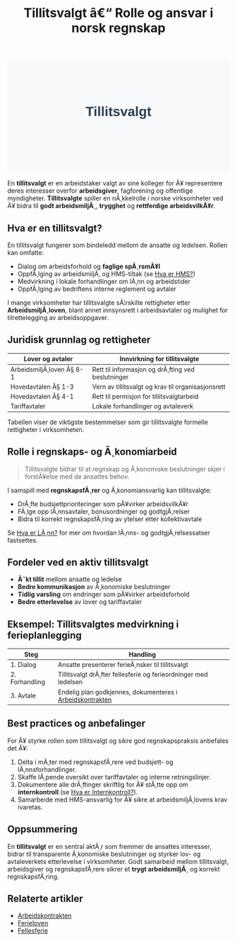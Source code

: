 ﻿---
title: "Tillitsvalgt â€“ Rolle og ansvar i norsk regnskap"
meta_title: "Tillitsvalgt â€“ Rolle og ansvar i norsk regnskap"
meta_description: '![Tillitsvalgt](tillitsvalgt-image.svg)'
slug: tillitsvalgt
type: blog
layout: pages/single
---

![Tillitsvalgt](tillitsvalgt-image.svg)

En **tillitsvalgt** er en arbeidstaker valgt av sine kolleger for Ã¥ representere deres interesser overfor **arbeidsgiver**, fagforening og offentlige myndigheter. **Tillitsvalgte** spiller en nÃ¸kkelrolle i norske virksomheter ved Ã¥ bidra til **godt arbeidsmiljÃ¸**, **trygghet** og **rettferdige arbeidsvilkÃ¥r**.

## Hva er en tillitsvalgt?

En tillitsvalgt fungerer som bindeledd mellom de ansatte og ledelsen. Rollen kan omfatte:

- Dialog om arbeidsforhold og **faglige spÃ¸rsmÃ¥l**
- OppfÃ¸lging av arbeidsmiljÃ¸ og HMS-tiltak (se [Hva er HMS?](/blogs/regnskap/hms "Hva er HMS?"))
- Medvirkning i lokale forhandlinger om lÃ¸nn og arbeidstider
- OppfÃ¸lging av bedriftens interne reglement og avtaler

I mange virksomheter har tillitsvalgte sÃ¦rskilte rettigheter etter **ArbeidsmiljÃ¸loven**, blant annet innsynsrett i arbeidsavtaler og mulighet for tilrettelegging av arbeidsoppgaver.

## Juridisk grunnlag og rettigheter

| Lover og avtaler           | Innvirkning for tillitsvalgte                                 |
|----------------------------|---------------------------------------------------------------|
| ArbeidsmiljÃ¸loven Â§ 8-1    | Rett til informasjon og drÃ¸fting ved beslutninger             |
| Hovedavtalen Â§ 1-3         | Vern av tillitsvalgt og krav til organisasjonsrett            |
| Hovedavtalen Â§ 4-1         | Rett til permisjon for tillitsvalgtarbeid                     |
| Tariffavtaler              | Lokale forhandlinger og avtaleverk                            |

Tabellen viser de viktigste bestemmelser som gir tillitsvalgte formelle rettigheter i virksomheten.

## Rolle i regnskaps- og Ã¸konomiarbeid

> Tillitsvalgte bidrar til at regnskap og Ã¸konomiske beslutninger skjer i forstÃ¥else med de ansattes behov.

I samspill med **regnskapsfÃ¸rer** og Ã¸konomiansvarlig kan tillitsvalgte:

- DrÃ¸fte budsjettprioriteringer som pÃ¥virker arbeidsvilkÃ¥r
- FÃ¸lge opp lÃ¸nnsavtaler, bonusordninger og godtgjÃ¸relser
- Bidra til korrekt regnskapsfÃ¸ring av ytelser etter kollektivavtale

Se [Hva er LÃ¸nn?](/blogs/regnskap/hva-er-lonn "Hva er LÃ¸nn?") for mer om hvordan lÃ¸nns- og godtgjÃ¸relsessatser fastsettes.

## Fordeler ved en aktiv tillitsvalgt

- **Ã˜kt tillit** mellom ansatte og ledelse
- **Bedre kommunikasjon** av Ã¸konomiske beslutninger
- **Tidlig varsling** om endringer som pÃ¥virker arbeidsforhold
- **Bedre etterlevelse** av lover og tariffavtaler

## Eksempel: Tillitsvalgtes medvirkning i ferieplanlegging

| Steg       | Handling                                                           |
|------------|--------------------------------------------------------------------|
| 1. Dialog      | Ansatte presenterer ferieÃ¸nsker til tillitsvalgt               |
| 2. Forhandling | Tillitsvalgt drÃ¸fter fellesferie og ferieordninger med ledelsen |
| 3. Avtale      | Endelig plan godkjennes, dokumenteres i [Arbeidskontrakten](/blogs/regnskap/arbeidskontrakten "Arbeidskontrakten") |

## Best practices og anbefalinger

For Ã¥ styrke rollen som tillitsvalgt og sikre god regnskapspraksis anbefales det Ã¥:

1. Delta i mÃ¸ter med regnskapsfÃ¸rere ved budsjett- og lÃ¸nnsforhandlinger.
2. Skaffe lÃ¸pende oversikt over tariffavtaler og interne retningslinjer.
3. Dokumentere alle drÃ¸ftinger skriftlig for Ã¥ stÃ¸tte opp om **internkontroll** (se [Hva er Internkontroll?](/blogs/regnskap/hva-er-internkontroll "Hva er Internkontroll?" )).
4. Samarbeide med HMS-ansvarlig for Ã¥ sikre at arbeidsmiljÃ¸lovens krav ivaretas.

## Oppsummering

En **tillitsvalgt** er en sentral aktÃ¸r som fremmer de ansattes interesser, bidrar til transparente Ã¸konomiske beslutninger og styrker lov- og avtaleverkets etterlevelse i virksomheter. Godt samarbeid mellom tillitsvalgt, arbeidsgiver og regnskapsfÃ¸rere sikrer et **trygt arbeidsmiljÃ¸** og korrekt regnskapsfÃ¸ring.

## Relaterte artikler

- [Arbeidskontrakten](/blogs/regnskap/arbeidskontrakten "Arbeidskontrakten â€“ Roller og Ansvar i Norsk Arbeidsliv og Regnskap")
- [Ferieloven](/blogs/regnskap/ferieloven "Ferieloven â€“ Lov om ferie av 29. april 1988 nr. 21")
- [Fellesferie](/blogs/regnskap/fellesferie "Fellesferie: Hva, regler og planlegging i Norge")
